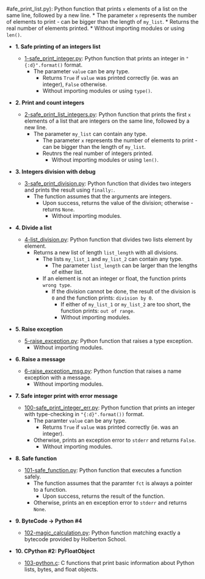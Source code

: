 #afe_print_list.py): Python function that prints `x` elements
  of a list on the same line, followed by a new line.
    * The parameter `x` represents the number of elements to print - can be
      bigger than the length of `my_list`.
        * Returns the real number of elements printed.
	  * Without importing modules or using `len()`.

* **1. Safe printing of an integers list**
  * [1-safe_print_integer.py](./1-safe_print_integer.py): Python function that prints an integer in `"{:d}".format()` format.
    * The parameter `value` can be any type.
      * Returns `True` if `value` was printed correctly (ie. was an integer),
        `False` otherwise.
	  * Without importing modules or using `type()`.

* **2. Print and count integers**
  * [2-safe_print_list_integers.py](./2-safe_print_list_integers.py): Python function that prints the first `x` elements of a list that are integers on the same line, followed by a new line.
    * The parameter `my_list` can contain any type.
      * The parameter `x` represents the number of elements to print - can be
        bigger than the length of `my_list`.
	  * Reutnrs the real number of integers printed.
	    * Without importing modules or using `len()`.

* **3. Integers division with debug**
  * [3-safe_print_division.py](./3-safe_print_division.py): Python function that divides two integers and prints the result using `finally:`.
    * The function assumes that the arguments are integers.
      * Upon success, returns the value of the division; otherwise - returns `None`.
        * Without importing modules.

* **4. Divide a list**
  * [4-list_division.py](./4-list_division.py): Python function that divides two lists element by element.
    * Returns a new list of length `list_length` with all divisions.
      * The lists `my_list_1` and `my_list_2` can contain any type.
        * The parameter `list_length` can be larger than the lengths of either list.
	  * If an element is not an integer or float, the function prints `wrong type`.
	    * If the division cannot be done, the result of the division is `0` and the
	      function prints: `division by 0`.
	        * If either of `my_list_1` or `my_list_2` are too short, the function prints:
		  `out of range`.
		    * Without importing modules.

* **5. Raise exception**
  * [5-raise_exception.py](./5-raise_exception.py): Python function that raises
    a type exception.
      * Without importing modules.

* **6. Raise a message**
  * [6-raise_exception_msg.py](./6-raise_exception_msg.py): Python function that raises a
    name exception with a message.
      * Without importing modules.

* **7. Safe integer print with error message**
  * [100-safe_print_integer_err.py](./100-safe_print_integer_err.py): Python function that
    prints an integer with type-checking in `"{:d}".format())` format.
      * The paramter `value` can be any type.
        * Returns `True` if `value` was printed correctly (ie. was an integer).
	  * Otherwise, prints an exception error to `stderr` and returns `False`.
	    * Without importing modules.

* **8. Safe function**
  * [101-safe_function.py](./101-safe_function.py): Python function that executes
    a function safely.
      * The function assumes that the paramter `fct` is always a pointer to a function.
        * Upon success, returns the result of the function.
	  * Otherwise, prints an en exception error to `stderr` and returns `None`.

* **9. ByteCode -> Python #4**
  * [102-magic_calculation.py](./102-magic_calculation.py): Python function matching exactly a
    bytecode provided by Holberton School.

* **10. CPython #2: PyFloatObject**
  * [103-python.c](./103-python.c): C functions that print basic information
    about Python lists, bytes, and float objects.
